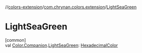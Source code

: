 //[colors-extension](../../index.md)/[com.chrynan.colors.extension](index.md)/[LightSeaGreen](-light-sea-green.md)

# LightSeaGreen

[common]\
val [Color.Companion](../../../colors-core/colors-core/com.chrynan.colors/-color/-companion/index.md).[LightSeaGreen](-light-sea-green.md): [HexadecimalColor](../../../colors-core/colors-core/com.chrynan.colors/-hexadecimal-color/index.md)
